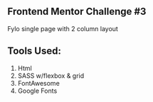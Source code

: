 ## Frontend Mentor Challenge #3
Fylo single page with 2 column layout

## Tools Used:
1. Html
2. SASS w/flexbox & grid
3. FontAwesome
4. Google Fonts

